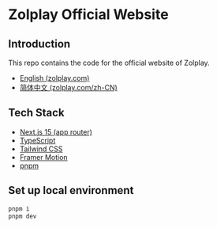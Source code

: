 # Zolplay Official Website

## Introduction

This repo contains the code for the official website of Zolplay.

- [English (zolplay.com)](https://zolplay.com)
- [简体中文 (zolplay.com/zh-CN)](https://zolplay.com/zh-CN)

## Tech Stack

- [Next.js 15 (app router)](https://nextjs.org/)
- [TypeScript](https://www.typescriptlang.org/)
- [Tailwind CSS](https://tailwindcss.com/)
- [Framer Motion](https://www.framer.com/motion/)
- [pnpm](https://pnpm.io/)

## Set up local environment

```bash
pnpm i
pnpm dev
```
